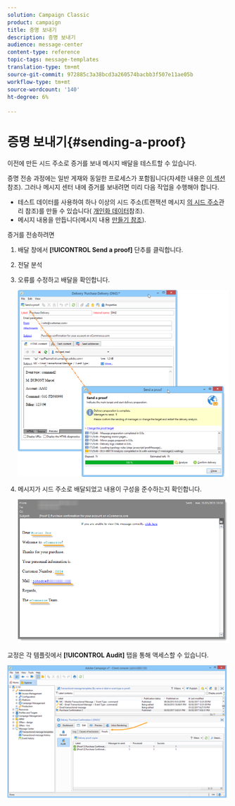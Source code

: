 ```yaml
---
solution: Campaign Classic
product: campaign
title: 증명 보내기
description: 증명 보내기
audience: message-center
content-type: reference
topic-tags: message-templates
translation-type: tm+mt
source-git-commit: 972885c3a38bcd3a260574bacbb3f507e11ae05b
workflow-type: tm+mt
source-wordcount: '140'
ht-degree: 6%

---
```



# 증명 보내기{#sending-a-proof}

이전에 만든 시드 주소로 증거를 보내 메시지 배달을 테스트할 수 있습니다.

증명 전송 과정에는 일반 게재와 동일한 프로세스가 포함됩니다(자세한 내용은 [이 섹션](../../delivery/using/steps-validating-the-delivery.md#sending-a-proof)참조). 그러나 메시지 센터 내에 증거를 보내려면 미리 다음 작업을 수행해야 합니다.

* 테스트 데이터를 사용하여 하나 이상의 시드 주소(트랜잭션 메시지 [의 시드 주소](../../message-center/using/managing-seed-addresses-in-transactional-messages.md)관리 참조)를 만들 수 있습니다( [개인화 데이터](../../message-center/using/personalization-data.md)참조).
* 메시지 내용을 만듭니다(메시지 내용 [만들기 참조](../../message-center/using/creating-message-content.md)).

증거를 전송하려면

1. 배달 창에서 **[!UICONTROL Send a proof]** 단추를 클릭합니다.
1. 전달 분석
1. 오류를 수정하고 배달을 확인합니다.

   ![](assets/messagecenter_send_proof_001.png)

1. 메시지가 시드 주소로 배달되었고 내용이 구성을 준수하는지 확인합니다.

   ![](assets/messagecenter_send_proof_002.png)

교정은 각 템플릿에서 **[!UICONTROL Audit]** 탭을 통해 액세스할 수 있습니다.

![](assets/messagecenter_send_proof_003.png)

